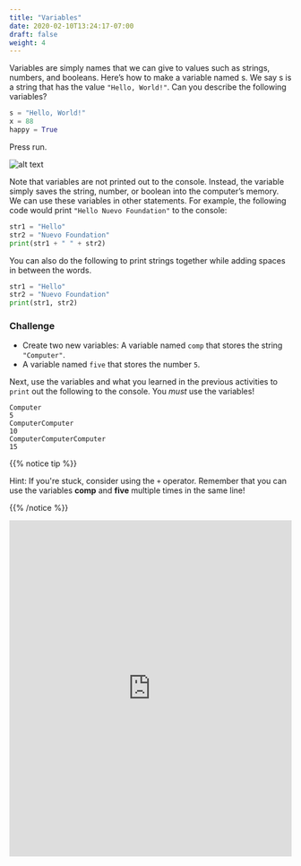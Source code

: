 ```yaml
---
title: "Variables"
date: 2020-02-10T13:24:17-07:00
draft: false
weight: 4
--- 
```


Variables are simply names that we can give to values such as strings, numbers, and booleans. Here’s how to make a variable named s. We say s is a string that has the value `"Hello, World!"`. Can you describe the following variables?

```python
s = "Hello, World!"
x = 88
happy = True
```
Press run. 

![alt text](../../img/variables.png "image of how variables look in Replit") 

Note that variables are not printed out to the console. Instead, the variable simply saves the string, number, or boolean into the computer’s memory. We can use these variables in other statements. For example, the following code would print `"Hello Nuevo Foundation"` to the console:

```python
str1 = "Hello"
str2 = "Nuevo Foundation"
print(str1 + " " + str2)
```

You can also do the following to print strings together while adding spaces in between the words.

```python
str1 = "Hello"
str2 = "Nuevo Foundation"
print(str1, str2)
```

### Challenge

- Create two new variables: A variable named `comp` that stores the string `"Computer"`.
- A variable named `five` that stores the number `5`.

Next, use the variables and what you learned in the previous activities to `print` out the following to the console. You _must_ use the variables!

    Computer
    5
    ComputerComputer
    10
    ComputerComputerComputer
    15

{{% notice tip %}}

Hint: If you're stuck, consider using the `+` operator. Remember that you can use the variables **comp** and **five** multiple times in the same line!

{{% /notice %}}

<iframe height="600px" width="100%" 
 src="https://repl.it/@nuevofoundation/python-blank?lite=true" scrolling="no" frameborder="no" allowtransparency="true" allowfullscreen="true" sandbox="allow-forms allow-pointer-lock allow-popups allow-same-origin allow-scripts allow-modals"></iframe>
